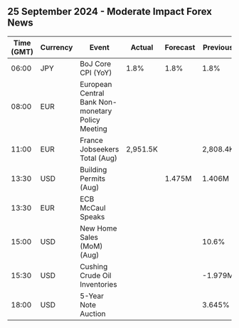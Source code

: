 ## 25 September 2024 - Moderate Impact Forex News

| Time (GMT) | Currency | Event | Actual | Forecast | Previous |
|------|----------|-------|--------|----------|----------|
| 06:00 | JPY | BoJ Core CPI (YoY) | 1.8% | 1.8% | 1.8% |
| 08:00 | EUR | European Central Bank Non-monetary Policy Meeting |  |  |  |
| 11:00 | EUR | France Jobseekers Total (Aug) | 2,951.5K |  | 2,808.4K |
| 13:30 | USD | Building Permits (Aug) |  | 1.475M | 1.406M |
| 13:30 | EUR | ECB McCaul Speaks |  |  |  |
| 15:00 | USD | New Home Sales (MoM) (Aug) |  |  | 10.6% |
| 15:30 | USD | Cushing Crude Oil Inventories |  |  | -1.979M |
| 18:00 | USD | 5-Year Note Auction |  |  | 3.645% |
